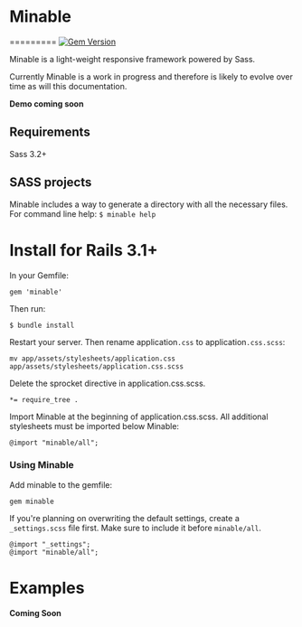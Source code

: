 # Minable
=========
[![Gem Version](https://badge.fury.io/rb/minable.png)](http://badge.fury.io/rb/minable)

Minable is a light-weight responsive framework powered by Sass.

Currently Minable is a work in progress and therefore is likely to evolve over time as will this documentation.

**Demo coming soon**

## Requirements
Sass 3.2+

## SASS projects
Minable includes a way to generate a directory with all the necessary files.
For command line help: `$ minable help`

# Install for Rails 3.1+
In your Gemfile:

    gem 'minable'

Then run:

    $ bundle install

Restart your server. Then rename application`.css` to application`.css.scss`:

    mv app/assets/stylesheets/application.css app/assets/stylesheets/application.css.scss

Delete the sprocket directive in application.css.scss.

    *= require_tree .

Import Minable at the beginning of application.css.scss. All additional stylesheets must be imported below Minable:

    @import "minable/all";


### Using Minable
Add minable to the gemfile:

    gem minable

If you're planning on overwriting the default settings, create a `_settings.scss` file first. Make sure to include it before `minable/all`.

    @import "_settings";
    @import "minable/all";



# Examples

**Coming Soon**
